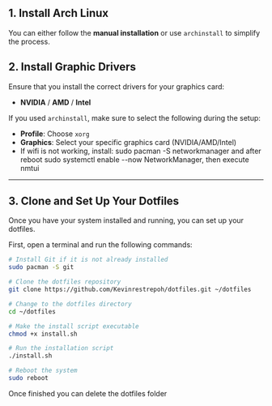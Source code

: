 ## 1. Install Arch Linux

You can either follow the **manual installation** or use `archinstall` to simplify the process.

## 2. Install Graphic Drivers

Ensure that you install the correct drivers for your graphics card:
- **NVIDIA** / **AMD** / **Intel**

If you used `archinstall`, make sure to select the following during the setup:
- **Profile**: Choose `xorg`
- **Graphics**: Select your specific graphics card (NVIDIA/AMD/Intel)
- If wifi is not working, install: sudo pacman -S networkmanager and after reboot sudo systemctl enable --now NetworkManager, then execute nmtui

---

## 3. Clone and Set Up Your Dotfiles

Once you have your system installed and running, you can set up your dotfiles.

First, open a terminal and run the following commands:

```bash
# Install Git if it is not already installed
sudo pacman -S git

# Clone the dotfiles repository
git clone https://github.com/Kevinrestrepoh/dotfiles.git ~/dotfiles

# Change to the dotfiles directory
cd ~/dotfiles

# Make the install script executable
chmod +x install.sh

# Run the installation script
./install.sh

# Reboot the system
sudo reboot
```
Once finished you can delete the dotfiles folder
